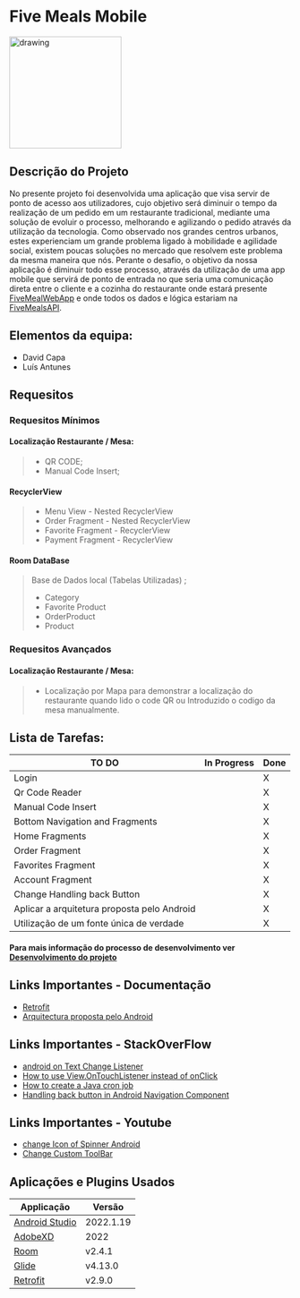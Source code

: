 # Five Meals Mobile

<img src="https://user-images.githubusercontent.com/79425111/166903045-81d3276f-b219-4925-91d7-3f8325a36eb6.png" alt="drawing" width="200"/>

## Descrição do Projeto

No presente projeto foi desenvolvida uma aplicação que visa servir de ponto de acesso aos utilizadores, cujo objetivo será diminuir o tempo da realização de um pedido 
em um restaurante tradicional, mediante uma solução de evoluir o processo, melhorando e 
agilizando o pedido através da utilização da tecnologia. Como 
observado nos grandes centros urbanos, estes experienciam um grande problema ligado à mobilidade e 
agilidade social, existem poucas soluções no mercado que resolvem este problema da mesma maneira que nós. 
Perante o desafio, o objetivo da nossa aplicação é diminuir todo esse processo, através da utilização de 
uma app mobile que servirá de ponto de entrada no que seria uma comunicação direta entre o cliente e a cozinha do restaurante onde estará presente [FiveMealWebApp](https://github.com/Capa03/FiveMealsWeb) e onde todos os dados e lógica estariam na [FiveMealsAPI](https://github.com/Capa03/FiveMealsAPI).

## Elementos da equipa:
* David Capa
* Luís Antunes

## Requesitos
### Requesitos Mínimos

#### Localização Restaurante / Mesa: 
>
> - QR CODE;
> - Manual Code Insert;
>
#### RecyclerView
> 
> - Menu View - Nested RecyclerView
> - Order Fragment - Nested RecyclerView
> - Favorite Fragment - RecyclerView
> - Payment Fragment - RecyclerView

#### Room DataBase
>
> Base de Dados local (Tabelas Utilizadas) ;
> - Category
> - Favorite Product
> - OrderProduct
> - Product


### Requesitos Avançados
#### Localização Restaurante / Mesa: 
>
> - Localização por Mapa para demonstrar a localização do restaurante quando lido o code QR ou Introduzido o codigo da mesa manualmente.


## Lista de Tarefas:

TO DO | In Progress | Done | 
-----------|--------|------|
Login | |X
Qr Code Reader | |X
Manual Code Insert | |X
Bottom Navigation and Fragments | |X
Home Fragments | |X
Order Fragment | |X
Favorites Fragment | |X
Account Fragment | |X
Change Handling back Button | |X
Aplicar a arquitetura proposta pelo Android | |X
Utilização de um fonte única de verdade | |X

#### Para mais informação do processo de desenvolvimento ver [Desenvolvimento do projeto](https://github.com/Capa03/Five-Meals/projects/1)


## Links Importantes - Documentação

* [Retrofit](https://square.github.io/retrofit/)
* [Arquitectura proposta pelo Android](https://developer.android.com/topic/architecture)


## Links Importantes - StackOverFlow

* [android on Text Change Listener](https://stackoverflow.com/questions/20824634/android-on-text-change-listener)
* [How to use View.OnTouchListener instead of onClick](https://stackoverflow.com/questions/11690504/how-to-use-view-ontouchlistener-instead-of-onclick)
* [How to create a Java cron job](https://stackoverflow.com/questions/22163662/how-to-create-a-java-cron-job)
* [Handling back button in Android Navigation Component](https://stackoverflow.com/questions/51043428/handling-back-button-in-android-navigation-component)

## Links Importantes - Youtube
* [change Icon of Spinner Android](https://www.youtube.com/watch?v=UUGipy7h2l8&t=621s)
* [Change Custom ToolBar](https://www.youtube.com/watch?v=DOd6E6azS5I&)

## Aplicações e Plugins Usados
Applicação | Versão
-----------|--------
[Android Studio](https://developer.android.com/studio/) | 2022.1.19
[AdobeXD](https://www.adobe.com/pt/products/xd.html) | 2022
[Room](https://developer.android.com/jetpack/androidx/releases/room) | v2.4.1
[Glide](https://github.com/bumptech/glide) | v4.13.0 
[Retrofit](https://square.github.io/retrofit/) | v2.9.0


